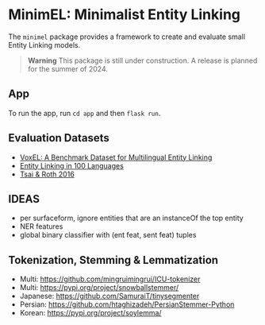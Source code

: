 # MinimEL: Minimalist Entity Linking

The `minimel` package provides a framework to create and evaluate small Entity Linking models.

> **Warning**
> This package is still under construction. A release is planned for the summer of 2024.

## App
To run the app, run `cd app` and then `flask run`.

## Evaluation Datasets

- [VoxEL: A Benchmark Dataset for Multilingual Entity Linking](https://figshare.com/articles/dataset/VoxEL/6539675)
- [Entity Linking in 100 Languages](https://github.com/google-research/google-research/tree/master/dense_representations_for_entity_retrieval/mel)
- [Tsai & Roth 2016](https://cogcomp.seas.upenn.edu/page/resource_view/102)

## IDEAS

- per surfaceform, ignore entities that are an instanceOf the top entity
- NER features
- global binary classifier with (ent feat, sent feat) tuples

## Tokenization, Stemming & Lemmatization
- Multi: https://github.com/mingruimingrui/ICU-tokenizer
- Multi: https://pypi.org/project/snowballstemmer/
- Japanese: https://github.com/SamuraiT/tinysegmenter
- Persian: https://github.com/htaghizadeh/PersianStemmer-Python
- Korean: https://pypi.org/project/soylemma/
